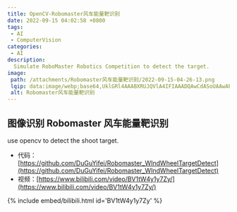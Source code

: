 ```yaml
---
title: OpenCV-Robomaster风车能量靶识别
date: 2022-09-15 04:02:58 +0800
tags:
 - AI
 - ComputerVision
categories:
 - AI
description:
  Simulate RoboMaster Robotics Competition to detect the target.
image:
 path: /attachments/Robomaster风车能量靶识别/2022-09-15-04-26-13.png
 lqip: data:image/webp;base64,UklGRl4AAABXRUJQVlA4IFIAAADQAwCdASoUAAwAPxFysFAsJqSisAgBgCIJZwAUTcEmi3Iz8iGBnAAA/s363l/UuNFC1WNEAdixByUD9YOKu6MUm4uUJb/YmcXf5bg
 alt: Robomaster风车能量靶识别
---
```


## 图像识别 Robomaster 风车能量靶识别

use opencv to detect the shoot target.

* 代码：[https://github.com/DuGuYifei/Robomaster_WIndWheelTargetDetect](https://github.com/DuGuYifei/Robomaster_WIndWheelTargetDetect)
* 视频：[https://www.bilibili.com/video/BV1tW4y1y7Zy/](https://www.bilibili.com/video/BV1tW4y1y7Zy/)

{% include embed/bilibili.html id='BV1tW4y1y7Zy' %}
